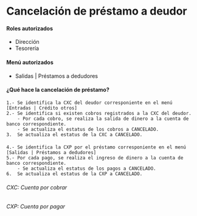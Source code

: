 # Cancelación de préstamo a deudor

#### Roles autorizados
- Dirección
- Tesorería

#### Menú autorizados
- Salidas | Préstamos a dedudores

#### ¿Qué hace la cancelación de préstamo?    
    1.- Se identifica la CXC del deudor corresponiente en el menú [Entradas | Crédito otros]
    2.- Se identifica si existen cobros registrados a la CXC del deudor.
        - Por cada cobro, se realiza la salida de dinero a la cuenta de banco correspondiente.
        - Se actualiza el estatus de los cobros a CANCELADO.
    3.  Se actualiza el estatus de la CXC a CANCELADO.
        
 ####
  
    4.- Se identifica la CXP por el préstamo corresponiente en el menú [Salidas | Préstamos a dedudores]
    5.- Por cada pago, se realiza el ingreso de dinero a la cuenta de banco correspondiente.
        - Se actualiza el estatus de los pagos a CANCELADO.
    6.  Se actualiza el estatus de la CXP a CANCELADO.
    
    
###### CXC: Cuenta por cobrar
###### CXP: Cuenta por pagar
